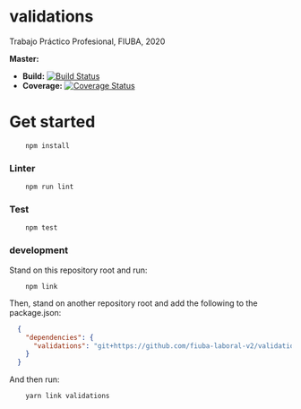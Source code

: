 # validations
Trabajo Práctico Profesional, FIUBA, 2020

**Master:** 
  * **Build:** [![Build Status](https://travis-ci.com/fiuba-laboral-v2/validations.svg?branch=master)](https://travis-ci.com/fiuba-laboral-v2/validations)  
  * **Coverage:** [![Coverage Status](https://coveralls.io/repos/github/fiuba-laboral-v2/validations/badge.svg)](https://coveralls.io/github/fiuba-laboral-v2/validations)

# Get started

```
    npm install
```

### Linter

```
    npm run lint
```

### Test
```
    npm test
```

### development

Stand on this repository root and run:
```
    npm link
```

Then, stand on another repository root and add the following to the package.json:
```json
  {
    "dependencies": {
      "validations": "git+https://github.com/fiuba-laboral-v2/validations.git#some-branch"
    }  
  }
```
And then run:
```
    yarn link validations
```
